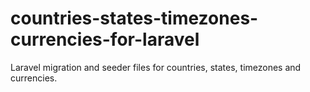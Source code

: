 # countries-states-timezones-currencies-for-laravel
Laravel migration and seeder files for countries, states, timezones and currencies.

